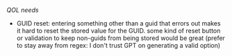 *QOL needs*
- GUID reset: entering something other than a guid that errors out makes it hard to reset the stored value for the GUID. some kind of reset button or validation to keep non-guids from being stored would be great (prefer to stay away from regex: I don't trust GPT on generating a valid option)
